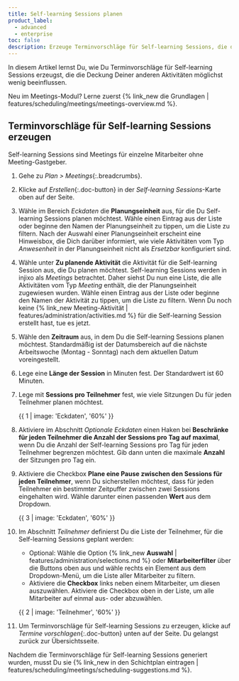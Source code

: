 ```yaml
---
title: Self-learning Sessions planen
product_label:
  - advanced
  - enterprise
toc: false
description: Erzeuge Terminvorschläge für Self-learning Sessions, die die Deckung Deiner anderen Aktivitäten möglichst wenig beeinflussen (Meetings-Modul).
---
```


In diesem Artikel lernst Du, wie Du Terminvorschläge für Self-learning Sessions erzeugst, die die Deckung Deiner anderen Aktivitäten möglichst wenig beeinflussen.

Neu im Meetings-Modul? Lerne zuerst {% link_new die Grundlagen | features/scheduling/meetings/meetings-overview.md %}.

## Terminvorschläge für Self-learning Sessions erzeugen

Self-learning Sessions sind Meetings für einzelne Mitarbeiter ohne Meeting-Gastgeber.

1. Gehe zu _Plan > Meetings_{:.breadcrumbs}.
2. Klicke auf _Erstellen_{:.doc-button} in der _Self-learning Sessions_-Karte oben auf der Seite.
3. Wähle im Bereich _Eckdaten_ die **Planungseinheit** aus, für die Du Self-learning Sessions planen möchtest. Wähle einen Eintrag aus der Liste oder beginne den Namen der Planungseinheit zu tippen, um die Liste zu filtern. Nach der Auswahl einer Planungseinheit erscheint eine Hinweisbox, die Dich darüber informiert, wie viele Aktivitäten vom Typ _Anwesenheit_ in der Planungseinheit nicht als _Ersetzbar_ konfiguriert sind.
4. Wähle unter **Zu planende Aktivität** die Aktivität für die Self-learning Session aus, die Du planen möchtest. Self-learning Sessions werden in injixo als _Meetings_ betrachtet. Daher siehst Du nun eine Liste, die alle Aktivitäten vom Typ _Meeting_ enthält, die der Planungseinheit zugewiesen wurden. Wähle einen Eintrag aus der Liste oder beginne den Namen der Aktivität zu tippen, um die Liste zu filtern. Wenn Du noch keine {% link_new Meeting-Aktivität | features/administration/activities.md %} für die Self-learning Session erstellt hast, tue es jetzt.
5. Wähle den **Zeitraum** aus, in dem Du die Self-learning Sessions planen möchtest. Standardmäßig ist der Datumsbereich auf die nächste Arbeitswoche (Montag - Sonntag) nach dem aktuellen Datum voreingestellt.
6. Lege eine **Länge der Session** in Minuten fest. Der Standardwert ist 60 Minuten.
7. Lege mit **Sessions pro Teilnehmer** fest, wie viele Sitzungen Du für jeden Teilnehmer planen möchtest.

   {{ 1 | image: 'Eckdaten', '60%' }}

8. Aktiviere im Abschnitt _Optionale Eckdaten_ einen Haken bei **Beschränke für jeden Teilnehmer die Anzahl der Sessions pro Tag auf maximal**, wenn Du die Anzahl der Self-learning Sessions pro Tag für jeden Teilnehmer begrenzen möchtest. Gib dann unten die maximale **Anzahl** der Sitzungen pro Tag ein.
9. Aktiviere die Checkbox **Plane eine Pause zwischen den Sessions für jeden Teilnehmer**, wenn Du sicherstellen möchtest, dass für jeden Teilnehmer ein bestimmter Zeitpuffer zwischen zwei Sessions eingehalten wird. Wähle darunter einen passenden **Wert** aus dem Dropdown.

   {{ 3 | image: 'Eckdaten', '60%' }}

10. Im Abschnitt _Teilnehmer_ definierst Du die Liste der Teilnehmer, für die Self-learning Sessions geplant werden:

    - Optional: Wähle die Option {% link_new **Auswahl** | features/administration/selections.md %} oder **Mitarbeiterfilter** über die Buttons oben aus und wähle rechts ein Element aus dem Dropdown-Menü, um die Liste aller Mitarbeiter zu filtern.
    - Aktiviere die **Checkbox** links neben einem Mitarbeiter, um diesen auszuwählen. Aktiviere die Checkbox oben in der Liste, um alle Mitarbeiter auf einmal aus- oder abzuwählen.

    {{ 2 | image: 'Teilnehmer', '60%' }}

11. Um Terminvorschläge für Self-learning Sessions zu erzeugen, klicke auf _Termine vorschlagen_{:.doc-button} unten auf der Seite. Du gelangst zurück zur Übersichtsseite.

Nachdem die Terminvorschläge für Self-learning Sessions generiert wurden, musst Du sie {% link_new in den Schichtplan eintragen | features/scheduling/meetings/scheduling-suggestions.md %}.
